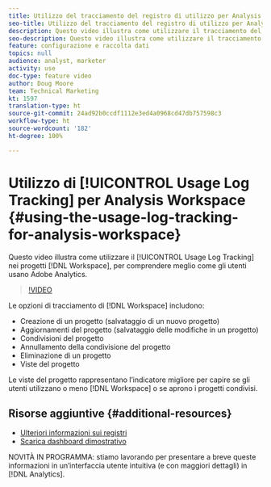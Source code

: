 ```yaml
---
title: Utilizzo del tracciamento del registro di utilizzo per Analysis Workspace
seo-title: Utilizzo del tracciamento del registro di utilizzo per Analysis Workspace
description: Questo video illustra come utilizzare il tracciamento del registro d’utilizzo sui progetti Workspace, per comprendere meglio come gli utenti usano Adobe Analytics.
seo-description: Questo video illustra come utilizzare il tracciamento del registro d’utilizzo sui progetti Workspace, per comprendere meglio come gli utenti usano Adobe Analytics.
feature: configurazione e raccolta dati
topics: null
audience: analyst, marketer
activity: use
doc-type: feature video
author: Doug Moore
team: Technical Marketing
kt: 1597
translation-type: ht
source-git-commit: 24ad92b0ccdf1112e3ed4a0968cd47db757598c3
workflow-type: ht
source-wordcount: '182'
ht-degree: 100%

---
```



# Utilizzo di [!UICONTROL Usage Log Tracking] per Analysis Workspace {#using-the-usage-log-tracking-for-analysis-workspace}

Questo video illustra come utilizzare il [!UICONTROL Usage Log Tracking] nei progetti [!DNL Workspace], per comprendere meglio come gli utenti usano Adobe Analytics.

>[!VIDEO](https://video.tv.adobe.com/v/22922/?quality=12)

Le opzioni di tracciamento di [!DNL Workspace] includono:

* Creazione di un progetto (salvataggio di un nuovo progetto)
* Aggiornamenti del progetto (salvataggio delle modifiche in un progetto)
* Condivisioni del progetto
* Annullamento della condivisione del progetto
* Eliminazione di un progetto
* Viste del progetto

Le viste del progetto rappresentano l’indicatore migliore per capire se gli utenti utilizzano o meno [!DNL Workspace] o se aprono i progetti condivisi.

## Risorse aggiuntive {#additional-resources}

* [Ulteriori informazioni sui registri](https://marketing.adobe.com/resources/help/it_IT/reference/logs.html)
* [Scarica dashboard dimostrativo](https://adobe.ly/2ygP5ws)

NOVITÀ IN PROGRAMMA: stiamo lavorando per presentare a breve queste informazioni in un’interfaccia utente intuitiva (e con maggiori dettagli) in [!DNL Analytics].
